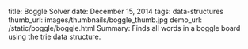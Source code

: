 title:  Boggle Solver
date: December 15, 2014
tags:  data-structures
thumb_url: images/thumbnails/boggle_thumb.jpg
demo_url: /static/boggle/boggle.html
Summary: Finds all words in a boggle board using the trie data structure.